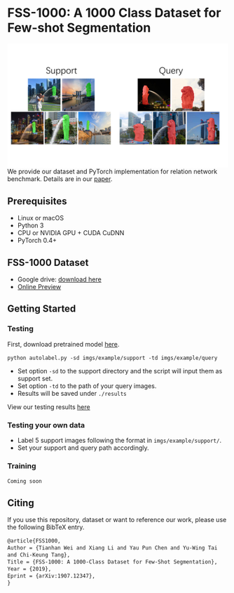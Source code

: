 # FSS-1000: A 1000 Class Dataset for Few-shot Segmentation 

<img src='examples/example.png' align="left">

We provide our dataset and PyTorch implementation for relation network benchmark. Details are in our [paper](https://arxiv.org/abs/1907.12347). 

## Prerequisites
- Linux or macOS
- Python 3
- CPU or NVIDIA GPU + CUDA CuDNN
- PyTorch 0.4+

## FSS-1000 Dataset
- Google drive: [download here](https://drive.google.com/open?id=16TgqOeI_0P41Eh3jWQlxlRXG9KIqtMgI)
- [Online Preview](http://35.236.10.4/dataset)   

## Getting Started
### Testing
First, download pretrained model [here](https://drive.google.com/open?id=1Dq8B-OKQT2ScVLkZGQ4DaCHU_5uDZznZ).

```
python autolabel.py -sd imgs/example/support -td imgs/example/query
```

- Set option ```-sd``` to the support directory and the script will input them as support set. 
- Set option ```-td``` to the path of your query images.
- Results will be saved under ```./results```

View our testing results [here](http://35.236.10.4/scale)    

### Testing your own data
- Label 5 support images following the format in ```imgs/example/support/```.  
- Set your support and query path accordingly.

### Training
```
Coming soon
```

## Citing

If you use this repository, dataset or want to reference our work, please use the following BibTeX entry.

```
@article{FSS1000,
Author = {Tianhan Wei and Xiang Li and Yau Pun Chen and Yu-Wing Tai and Chi-Keung Tang},
Title = {FSS-1000: A 1000-Class Dataset for Few-Shot Segmentation},
Year = {2019},
Eprint = {arXiv:1907.12347},
}
```
